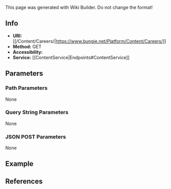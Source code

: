 <span class="wiki-builder">This page was generated with Wiki Builder. Do not change the format!</span>

## Info

* **URI:** [[/Content/Careers/|https://www.bungie.net/Platform/Content/Careers/]]
* **Method:** GET
* **Accessibility:** 
* **Service:** [[ContentService|Endpoints#ContentService]]

## Parameters
### Path Parameters
None

### Query String Parameters
None

### JSON POST Parameters
None

## Example


## References

